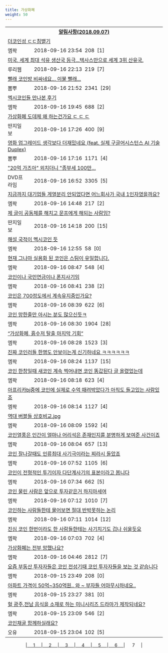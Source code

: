 ```yaml
---
title: 가상화폐
weight: 50
---
```



<table>
<tr class='notice'><td colspan='2'><a href='http://latent.club/notice/'><center><b>알림사항(2018.09.07)</b></center></a></td></tr>
<tr class='title_link'><td colspan="2"><a href="http://mlbpark.donga.com/mp/b.php?id=201809160023157287&p=1&b=bullpen&m=view&select=sct&site=donga.com">더코인성 ㄷㄷ침뱉기</a></td></tr>
<tr class='title_info'><td width='55px' class=mlb>엠팍</td><td>&nbsp;&nbsp;&nbsp;2018-09-16 23:54&nbsp;&nbsp;<span class="view">208</span>&nbsp;&nbsp;<span class="reply">[1]</span></td></tr>
<tr class='title_link'><td colspan="2"><a href="http://m.ruliweb.com/community/board/300148/read/32528376">미국, 세계 최대 석유 생산국 등극...텍사스만으로 세계 3위 산유국.</a></td></tr>
<tr class='title_info'><td width='55px' class=ruli>루리웹</td><td>&nbsp;&nbsp;&nbsp;2018-09-16 22:13&nbsp;&nbsp;<span class="view">219</span>&nbsp;&nbsp;<span class="reply">[7]</span></td></tr>
<tr class='title_link'><td colspan="2"><a href="http://m.ppomppu.co.kr/new/bbs_view.php?id=freeboard&no=6053574&page=1"> 빨래 코인방 비싸네요... 이불 빨래...</a></td></tr>
<tr class='title_info'><td width='55px' class=ppom>뽐뿌</td><td>&nbsp;&nbsp;&nbsp;2018-09-16 21:52&nbsp;&nbsp;<span class="view">2341</span>&nbsp;&nbsp;<span class="reply">[29]</span></td></tr>
<tr class='title_link'><td colspan="2"><a href="http://mlbpark.donga.com/mp/b.php?id=201809160023148416&p=1&b=bullpen&m=view&select=sct&site=donga.com">멕시코인들 만나본 후기</a></td></tr>
<tr class='title_info'><td width='55px' class=mlb>엠팍</td><td>&nbsp;&nbsp;&nbsp;2018-09-16 19:45&nbsp;&nbsp;<span class="view">688</span>&nbsp;&nbsp;<span class="reply">[2]</span></td></tr>
<tr class='title_link'><td colspan="2"><a href="http://www.ddanzi.com/index.php?m=1&document_srl=530116951">가상화폐 도데체 왜 하는건가요 ㄷ ㄷ ㄷ</a></td></tr>
<tr class='title_info'><td width='55px' class=ddan>딴지일보</td><td>&nbsp;&nbsp;&nbsp;2018-09-16 17:26&nbsp;&nbsp;<span class="view">400</span>&nbsp;&nbsp;<span class="reply">[9]</span></td></tr>
<tr class='title_link'><td colspan="2"><a href="http://m.ppomppu.co.kr/new/bbs_view.php?id=freeboard&no=6053221&page=1"> 영화 업그레이드 생각보다 더재밌네요 (feat. 실제 구글어시스턴스 AI 기술 Duplex)</a></td></tr>
<tr class='title_info'><td width='55px' class=ppom>뽐뿌</td><td>&nbsp;&nbsp;&nbsp;2018-09-16 17:16&nbsp;&nbsp;<span class="view">1171</span>&nbsp;&nbsp;<span class="reply">[4]</span></td></tr>
<tr class='title_link'><td colspan="2"><a href="https://dvdprime.com/g2/bbs/board.php?bo_table=comm&wr_id=18852055">"20억 가즈아" 외치더니 "종부세 100만…</a></td></tr>
<tr class='title_info'><td width='55px' class=dvd>DVD프라임</td><td>&nbsp;&nbsp;&nbsp;2018-09-16 16:52&nbsp;&nbsp;<span class="view">3305</span>&nbsp;&nbsp;<span class="reply">[5]</span></td></tr>
<tr class='title_link'><td colspan="2"><a href="http://mlbpark.donga.com/mp/b.php?id=201809160023133596&p=1&b=bullpen&m=view&select=sct&site=donga.com">지금까지 대기업들 게열분리 안되었다면 어느회사가 국내 1인자였을까요?</a></td></tr>
<tr class='title_info'><td width='55px' class=mlb>엠팍</td><td>&nbsp;&nbsp;&nbsp;2018-09-16 14:48&nbsp;&nbsp;<span class="view">217</span>&nbsp;&nbsp;<span class="reply">[2]</span></td></tr>
<tr class='title_link'><td colspan="2"><a href="http://www.ddanzi.com/index.php?m=1&document_srl=530100024">제 글이 공동체를 해치고 문프에게 해되는 사람임?</a></td></tr>
<tr class='title_info'><td width='55px' class=ddan>딴지일보</td><td>&nbsp;&nbsp;&nbsp;2018-09-16 14:18&nbsp;&nbsp;<span class="view">200</span>&nbsp;&nbsp;<span class="reply">[15]</span></td></tr>
<tr class='title_link'><td colspan="2"><a href="http://mlbpark.donga.com/mp/b.php?id=201809160023128910&p=1&b=bullpen&m=view&select=sct&site=donga.com">해설 국적이 멕시코인 듯</a></td></tr>
<tr class='title_info'><td width='55px' class=mlb>엠팍</td><td>&nbsp;&nbsp;&nbsp;2018-09-16 12:55&nbsp;&nbsp;<span class="view">58</span>&nbsp;&nbsp;<span class="reply">[0]</span></td></tr>
<tr class='title_link'><td colspan="2"><a href="http://mlbpark.donga.com/mp/b.php?id=201809160023123726&p=1&b=bullpen&m=view&select=sct&site=donga.com">현재 그나마 실용화 된 코인은 스팀이 유일합니다.</a></td></tr>
<tr class='title_info'><td width='55px' class=mlb>엠팍</td><td>&nbsp;&nbsp;&nbsp;2018-09-16 08:47&nbsp;&nbsp;<span class="view">548</span>&nbsp;&nbsp;<span class="reply">[4]</span></td></tr>
<tr class='title_link'><td colspan="2"><a href="http://mlbpark.donga.com/mp/b.php?id=201809160023123681&p=1&b=bullpen&m=view&select=sct&site=donga.com">코인이나 국민연금이나 폰지사기임</a></td></tr>
<tr class='title_info'><td width='55px' class=mlb>엠팍</td><td>&nbsp;&nbsp;&nbsp;2018-09-16 08:41&nbsp;&nbsp;<span class="view">238</span>&nbsp;&nbsp;<span class="reply">[2]</span></td></tr>
<tr class='title_link'><td colspan="2"><a href="http://mlbpark.donga.com/mp/b.php?id=201809160023123669&p=1&b=bullpen&m=view&select=sct&site=donga.com">코인은 700정도에서 계속유지중인가요?</a></td></tr>
<tr class='title_info'><td width='55px' class=mlb>엠팍</td><td>&nbsp;&nbsp;&nbsp;2018-09-16 08:39&nbsp;&nbsp;<span class="view">622</span>&nbsp;&nbsp;<span class="reply">[6]</span></td></tr>
<tr class='title_link'><td colspan="2"><a href="http://mlbpark.donga.com/mp/b.php?id=201809160023123591&p=1&b=bullpen&m=view&select=sct&site=donga.com">코인 망한줄만 아시는 분도 많으신듯ㅋ</a></td></tr>
<tr class='title_info'><td width='55px' class=mlb>엠팍</td><td>&nbsp;&nbsp;&nbsp;2018-09-16 08:30&nbsp;&nbsp;<span class="view">1904</span>&nbsp;&nbsp;<span class="reply">[28]</span></td></tr>
<tr class='title_link'><td colspan="2"><a href="http://mlbpark.donga.com/mp/b.php?id=201809160023123573&p=1&b=bullpen&m=view&select=sct&site=donga.com">“가상화폐, 흙수저 탈출 마지막 기회”</a></td></tr>
<tr class='title_info'><td width='55px' class=mlb>엠팍</td><td>&nbsp;&nbsp;&nbsp;2018-09-16 08:28&nbsp;&nbsp;<span class="view">1523</span>&nbsp;&nbsp;<span class="reply">[3]</span></td></tr>
<tr class='title_link'><td colspan="2"><a href="http://mlbpark.donga.com/mp/b.php?id=201809160023123534&p=1&b=bullpen&m=view&select=sct&site=donga.com">진짜 코인러들 한명도 안보이는게 신기하네요 ㅋㅋㅋㅋㅋㅋ</a></td></tr>
<tr class='title_info'><td width='55px' class=mlb>엠팍</td><td>&nbsp;&nbsp;&nbsp;2018-09-16 08:24&nbsp;&nbsp;<span class="view">1137</span>&nbsp;&nbsp;<span class="reply">[15]</span></td></tr>
<tr class='title_link'><td colspan="2"><a href="http://mlbpark.donga.com/mp/b.php?id=201809160023123486&p=1&b=bullpen&m=view&select=sct&site=donga.com">코인 한창일때 새코인 계속 찍어내면 코인 똥값된다 글 올렸었는데</a></td></tr>
<tr class='title_info'><td width='55px' class=mlb>엠팍</td><td>&nbsp;&nbsp;&nbsp;2018-09-16 08:18&nbsp;&nbsp;<span class="view">623</span>&nbsp;&nbsp;<span class="reply">[4]</span></td></tr>
<tr class='title_link'><td colspan="2"><a href="http://mlbpark.donga.com/mp/b.php?id=201809160023123450&p=1&b=bullpen&m=view&select=sct&site=donga.com">아프리카bj중에 코인에 실제로 수억 때려박았다가 아직도 들고있는 사람있죠</a></td></tr>
<tr class='title_info'><td width='55px' class=mlb>엠팍</td><td>&nbsp;&nbsp;&nbsp;2018-09-16 08:14&nbsp;&nbsp;<span class="view">1127</span>&nbsp;&nbsp;<span class="reply">[4]</span></td></tr>
<tr class='title_link'><td colspan="2"><a href="http://mlbpark.donga.com/mp/b.php?id=201809160023123426&p=1&b=bullpen&m=view&select=sct&site=donga.com">역대 버블들 상호비교.jpg</a></td></tr>
<tr class='title_info'><td width='55px' class=mlb>엠팍</td><td>&nbsp;&nbsp;&nbsp;2018-09-16 08:09&nbsp;&nbsp;<span class="view">1592</span>&nbsp;&nbsp;<span class="reply">[4]</span></td></tr>
<tr class='title_link'><td colspan="2"><a href="http://mlbpark.donga.com/mp/b.php?id=201809160023123393&p=1&b=bullpen&m=view&select=sct&site=donga.com">코인열풍은 인간이 얼마나 어리석은 존재인지를 분명하게 보여준 사건이죠</a></td></tr>
<tr class='title_info'><td width='55px' class=mlb>엠팍</td><td>&nbsp;&nbsp;&nbsp;2018-09-16 08:04&nbsp;&nbsp;<span class="view">657</span>&nbsp;&nbsp;<span class="reply">[13]</span></td></tr>
<tr class='title_link'><td colspan="2"><a href="http://mlbpark.donga.com/mp/b.php?id=201809160023123345&p=1&b=bullpen&m=view&select=sct&site=donga.com">코인 잘나갈때도 인류최대 사기극이라는 찌라시 돌았죠</a></td></tr>
<tr class='title_info'><td width='55px' class=mlb>엠팍</td><td>&nbsp;&nbsp;&nbsp;2018-09-16 07:52&nbsp;&nbsp;<span class="view">1105</span>&nbsp;&nbsp;<span class="reply">[6]</span></td></tr>
<tr class='title_link'><td colspan="2"><a href="http://mlbpark.donga.com/mp/b.php?id=201809160023123255&p=1&b=bullpen&m=view&select=sct&site=facebook.com">코인이 전형적인 투기이자 다단계사기의 표본이라고 봅니다</a></td></tr>
<tr class='title_info'><td width='55px' class=mlb>엠팍</td><td>&nbsp;&nbsp;&nbsp;2018-09-16 07:34&nbsp;&nbsp;<span class="view">662</span>&nbsp;&nbsp;<span class="reply">[5]</span></td></tr>
<tr class='title_link'><td colspan="2"><a href="http://mlbpark.donga.com/mp/b.php?id=201809160023123138&p=1&b=bullpen&m=view&select=sct&site=naver.com">코인 물린 사람은 앞으로 투자같은거 하지마세여</a></td></tr>
<tr class='title_info'><td width='55px' class=mlb>엠팍</td><td>&nbsp;&nbsp;&nbsp;2018-09-16 07:12&nbsp;&nbsp;<span class="view">1010</span>&nbsp;&nbsp;<span class="reply">[7]</span></td></tr>
<tr class='title_link'><td colspan="2"><a href="http://mlbpark.donga.com/mp/b.php?id=201809160023123132&p=1&b=bullpen&m=view&select=sct&site=donga.com">코인하는 사람들한테 물어보면 절대 반박못하는 논리</a></td></tr>
<tr class='title_info'><td width='55px' class=mlb>엠팍</td><td>&nbsp;&nbsp;&nbsp;2018-09-16 07:11&nbsp;&nbsp;<span class="view">1014</span>&nbsp;&nbsp;<span class="reply">[12]</span></td></tr>
<tr class='title_link'><td colspan="2"><a href="http://mlbpark.donga.com/mp/b.php?id=201809160023123099&p=1&b=bullpen&m=view&select=sct&site=donga.com">진심 코인 한번이라도 한 사람들한테는 사기치기도 겁나 쉬울듯요</a></td></tr>
<tr class='title_info'><td width='55px' class=mlb>엠팍</td><td>&nbsp;&nbsp;&nbsp;2018-09-16 07:03&nbsp;&nbsp;<span class="view">702</span>&nbsp;&nbsp;<span class="reply">[4]</span></td></tr>
<tr class='title_link'><td colspan="2"><a href="http://mlbpark.donga.com/mp/b.php?id=201809160023122754&p=1&b=bullpen&m=view&select=sct&site=donga.com">가상화폐는 전부 망했나요?</a></td></tr>
<tr class='title_info'><td width='55px' class=mlb>엠팍</td><td>&nbsp;&nbsp;&nbsp;2018-09-16 04:46&nbsp;&nbsp;<span class="view">2812</span>&nbsp;&nbsp;<span class="reply">[7]</span></td></tr>
<tr class='title_link'><td colspan="2"><a href="http://mlbpark.donga.com/mp/b.php?id=201809150023119115&p=1&b=bullpen&m=view&select=sct&site=donga.com">요즘 부동산 투자자들은 코인 전성기때 코인 투자자들을 보는 것 같습니다</a></td></tr>
<tr class='title_info'><td width='55px' class=mlb>엠팍</td><td>&nbsp;&nbsp;&nbsp;2018-09-15 23:49&nbsp;&nbsp;<span class="view">208</span>&nbsp;&nbsp;<span class="reply">[0]</span></td></tr>
<tr class='title_link'><td colspan="2"><a href="http://mlbpark.donga.com/mp/b.php?id=201809150023118497&p=1&b=bullpen&m=view&select=sct&site=donga.com">아파트 가격이 50억~350억원.. 와 ~ 부자들 어마무시하네요..</a></td></tr>
<tr class='title_info'><td width='55px' class=mlb>엠팍</td><td>&nbsp;&nbsp;&nbsp;2018-09-15 23:27&nbsp;&nbsp;<span class="view">381</span>&nbsp;&nbsp;<span class="reply">[0]</span></td></tr>
<tr class='title_link'><td colspan="2"><a href="http://mlbpark.donga.com/mp/b.php?id=201809150023118089&p=1&b=bullpen&m=view&select=sct&site=kakao.com">헐 광주.전남 음식을 소재로 하는 미니시리즈 드라마가 제작되네요?</a></td></tr>
<tr class='title_info'><td width='55px' class=mlb>엠팍</td><td>&nbsp;&nbsp;&nbsp;2018-09-15 23:09&nbsp;&nbsp;<span class="view">546</span>&nbsp;&nbsp;<span class="reply">[2]</span></td></tr>
<tr class='title_link'><td colspan="2"><a href="http://m.todayhumor.co.kr/view.php?table=economy&no=27768&page=1">코인채굴 함께하실래요?</a></td></tr>
<tr class='title_info'><td width='55px' class=Ou>오유</td><td>&nbsp;&nbsp;&nbsp;2018-09-15 23:04&nbsp;&nbsp;<span class="view">102</span>&nbsp;&nbsp;<span class="reply">[5]</span></td></tr>
</table><center><span class="foot_index"><td>|<a href="../">&nbsp;&nbsp;&nbsp;&nbsp;&nbsp;1&nbsp;&nbsp;&nbsp;&nbsp;&nbsp;</a></td><td>|<a href="../page2/">&nbsp;&nbsp;&nbsp;&nbsp;&nbsp;2&nbsp;&nbsp;&nbsp;&nbsp;&nbsp;</a></td><td>|<a href="../page3/">&nbsp;&nbsp;&nbsp;&nbsp;&nbsp;3&nbsp;&nbsp;&nbsp;&nbsp;&nbsp;</a></td><td>|<a href="../page4/">&nbsp;&nbsp;&nbsp;&nbsp;&nbsp;4&nbsp;&nbsp;&nbsp;&nbsp;&nbsp;</a></td><td>|<a href="../page5/">&nbsp;&nbsp;&nbsp;&nbsp;&nbsp;5&nbsp;&nbsp;&nbsp;&nbsp;&nbsp;</a></td><td>|<a href="../page6/">&nbsp;&nbsp;&nbsp;&nbsp;&nbsp;6&nbsp;&nbsp;&nbsp;&nbsp;&nbsp;</a></td><td>| &nbsp;&nbsp;&nbsp;&nbsp;&nbsp;7&nbsp;&nbsp;&nbsp;&nbsp;&nbsp;</a>|</td></tr></span></center>
